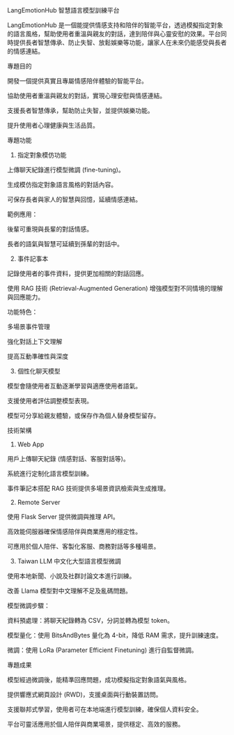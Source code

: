 LangEmotionHub 智慧語言模型訓練平台

LangEmotionHub 是一個能提供情感支持和陪伴的智能平台，透過模擬指定對象的語言風格，幫助使用者重溫與親友的對話，達到陪伴與心靈安慰的效果。平台同時提供長者智慧傳承、防止失智、放鬆娛樂等功能，讓家人在未來仍能感受與長者的情感連結。

專題目的

開發一個提供真實且專屬情感陪伴體驗的智能平台。

協助使用者重溫與親友的對話，實現心理安慰與情感連結。

支援長者智慧傳承，幫助防止失智，並提供娛樂功能。

提升使用者心理健康與生活品質。

專題功能
1. 指定對象模仿功能

上傳聊天紀錄進行模型微調 (fine-tuning)。

生成模仿指定對象語言風格的對話內容。

可保存長者與家人的智慧與回憶，延續情感連結。

範例應用：

後輩可重現與長輩的對話情感。

長者的語氣與智慧可延續到孫輩的對話中。

2. 事件記事本

記錄使用者的事件資料，提供更加相關的對話回應。

使用 RAG 技術 (Retrieval-Augmented Generation) 增強模型對不同情境的理解與回應能力。

功能特色：

多場景事件管理

強化對話上下文理解

提高互動準確性與深度

3. 個性化聊天模型

模型會隨使用者互動逐漸學習與適應使用者語氣。

支援使用者評估調整模型表現。

模型可分享給親友體驗，或保存作為個人替身模型留存。

技術架構
1. Web App

用戶上傳聊天紀錄 (情感對話、客服對話等)。

系統進行定制化語言模型訓練。

事件筆記本搭配 RAG 技術提供多場景資訊檢索與生成推理。

2. Remote Server

使用 Flask Server 提供微調與推理 API。

高效能伺服器確保情感陪伴與商業應用的穩定性。

可應用於個人陪伴、客製化客服、商務對話等多種場景。

3. Taiwan LLM 中文化大型語言模型微調

使用本地新聞、小說及社群討論文本進行訓練。

改善 Llama 模型對中文理解不足及亂碼問題。

模型微調步驟：

資料預處理：將聊天紀錄轉為 CSV，分詞並轉為模型 token。

模型量化：使用 BitsAndBytes 量化為 4-bit，降低 RAM 需求，提升訓練速度。

微調：使用 LoRa (Parameter Efficient Finetuning) 進行自監督微調。

專題成果

模型經過微調後，能精準回應問題，成功模擬指定對象語氣與風格。

提供響應式網頁設計 (RWD)，支援桌面與行動裝置訪問。

支援聯邦式學習，使用者可在本地端進行模型訓練，確保個人資料安全。

平台可靈活應用於個人陪伴與商業場景，提供穩定、高效的服務。
